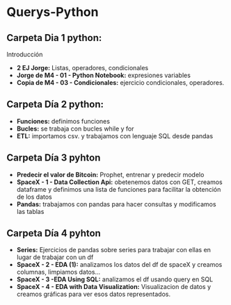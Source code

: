 # Querys-Python 


## Carpeta Dia 1 python:

Introducción

- **2 EJ Jorge:** Listas, operadores, condicionales
- **Jorge de M4 - 01 - Python Notebook:** expresiones variables
- **Copia de M4 - 03 - Condicionales:** ejercicio condicionales, operadores.

## Carpeta Día 2 python:

- **Funciones:** definimos funciones 
- **Bucles:** se trabaja con bucles while y for
- **ETL:** importamos csv. y trabajamos con lenguaje SQL desde pandas

## Carpeta Día 3 pyhton

- **Predecir el valor de Bitcoin:** Prophet, entrenar y predecir modelo
- **SpaceX - 1 - Data Collection Api:** obetenemos datos con GET, creamos dataframe y definimos una lista de funciones para facilitar la obtención de los datos
- **Pandas:** trabajamos con pandas para hacer consultas y modificamos las tablas

## Carpeta Día 4 pyhton

- **Series:** Ejercicios de pandas sobre series para trabajar con ellas en lugar de trabajar con un df
- **SpaceX - 2 - EDA (1):** analizamos los datos del df de spaceX y creamos columnas, limpiamos datos...
- **SpaceX - 3 -EDA Using SQL:** analizamos el df usando query en SQL
- **SpaceX - 4 - EDA with Data Visualization:** Visualizacion de datos y creamos gráficas para ver esos datos representados.

